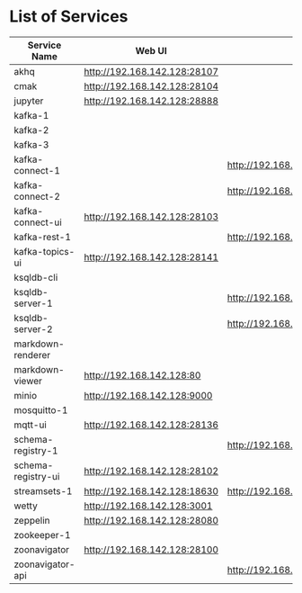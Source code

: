 # List of Services

| Service Name | Web UI | Rest API |
|-------------- |------|------------
| akhq|<http://192.168.142.128:28107>
| cmak|<http://192.168.142.128:28104>
| jupyter|<http://192.168.142.128:28888>
| kafka-1|
| kafka-2|
| kafka-3|
| kafka-connect-1|| <http://192.168.142.128:8083>
| kafka-connect-2|| <http://192.168.142.128:8084>
| kafka-connect-ui|<http://192.168.142.128:28103>
| kafka-rest-1|| <http://192.168.142.128:18086>
| kafka-topics-ui|<http://192.168.142.128:28141>
| ksqldb-cli|
| ksqldb-server-1|| <http://192.168.142.128:8088>
| ksqldb-server-2|| <http://192.168.142.128:8089>
| markdown-renderer|
| markdown-viewer|<http://192.168.142.128:80>
| minio|<http://192.168.142.128:9000>
| mosquitto-1|
| mqtt-ui|<http://192.168.142.128:28136>
| schema-registry-1|| <http://192.168.142.128:8081>
| schema-registry-ui|<http://192.168.142.128:28102>
| streamsets-1|<http://192.168.142.128:18630>| <http://192.168.142.128:18630/collector/restapi>
| wetty|<http://192.168.142.128:3001>
| zeppelin|<http://192.168.142.128:28080>
| zookeeper-1|
| zoonavigator|<http://192.168.142.128:28100>
| zoonavigator-api|| <http://192.168.142.128:28101>